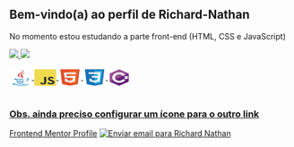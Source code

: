 ## Bem-vindo(a) ao perfil de Richard-Nathan

<p> No momento estou estudando a parte front-end (HTML, CSS e JavaScript) <br>
</p>

 <div>
   <a href="https://github.com/Richard-Nathan">
   <img height="180em" src="https://github-readme-stats.vercel.app/api?username=Richard-Nathan&show_icons=true&theme=tokyonight&include_all_commits=true&count_private=true"/>
   <img height="180em" src="https://github-readme-stats.vercel.app/api/top-langs/?username=Richard-Nathan&layout=compact&langs_count=6&theme=tokyonight"/>
</div>
    
<div style="display: inline_block"><br>
  <img align="center" alt="Java" height="30" width="40" src="https://raw.githubusercontent.com/devicons/devicon/master/icons/java/java-original.svg">
  <img align="center" alt="JavaScript" height="30" width="40" src="https://raw.githubusercontent.com/devicons/devicon/master/icons/javascript/javascript-original.svg">
  <img align="center" alt="HTML" height="30" width="40" src="https://raw.githubusercontent.com/devicons/devicon/master/icons/html5/html5-original.svg">
  <img align="center" alt="CSS" height="30" width="40" src="https://raw.githubusercontent.com/devicons/devicon/master/icons/css3/css3-original.svg">
  <img align="center" alt="C#" height="30" width="40" src="https://raw.githubusercontent.com/devicons/devicon/master/icons/csharp/csharp-original.svg">
</div>
 
<br>
 
### Obs. ainda preciso configurar um ícone para o outro link
 
<div> 
<a href = "https://www.frontendmentor.io/profile/Richard-Nth" target="_blank" title="Link para o perfil do Frontend Mentor(dica: abra em uma nova guia clicando com o botão direito do mouse">Frontend Mentor Profile</a>
  <a href = "mailto:richardnathannunes@gmail.com"><img src="https://img.shields.io/badge/-Gmail-%23333?style=for-the-badge&logo=gmail&logoColor=white" target="_blank" title="Enviar email para Richard Nathan"></a>
</div>
